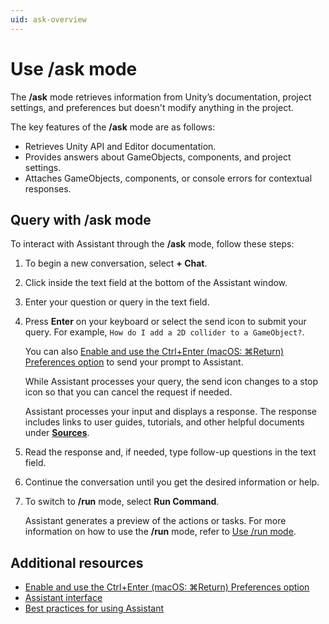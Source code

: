 ```yaml
---
uid: ask-overview
---
```


# Use /ask mode

The **/ask** mode retrieves information from Unity’s documentation, project settings, and preferences but doesn't modify anything in the project.

The key features of the **/ask** mode are as follows:

* Retrieves Unity API and Editor documentation.
* Provides answers about GameObjects, components, and project settings.
* Attaches GameObjects, components, or console errors for contextual responses.

## Query with /ask mode

To interact with Assistant through the **/ask** mode, follow these steps:

1. To begin a new conversation, select **+ Chat**.
1. Click inside the text field at the bottom of the Assistant window.
1. Enter your question or query in the text field.
1. Press **Enter** on your keyboard or select the send icon to submit your query. For example, `How do I add a 2D collider to a GameObject?`.

   You can also [Enable and use the Ctrl+Enter (macOS: ⌘Return) Preferences option](xref:preferences) to send your prompt to Assistant.

   While Assistant processes your query, the send icon changes to a stop icon so that you can cancel the request if needed.
   
   Assistant processes your input and displays a response. The response includes links to user guides, tutorials, and other helpful documents under [**Sources**](xref:assistant-sources).

1. Read the response and, if needed, type follow-up questions in the text field.
1. Continue the conversation until you get the desired information or help.
1. To switch to **/run** mode, select **Run Command**.

    Assistant generates a preview of the actions or tasks. For more information on how to use the **/run** mode, refer to [Use /run mode](xref:run-overview).

## Additional resources

* [Enable and use the Ctrl+Enter (macOS: ⌘Return) Preferences option](xref:preferences)
* [Assistant interface](xref:assistant-interface)
* [Best practices for using Assistant](xref:assistant-best)